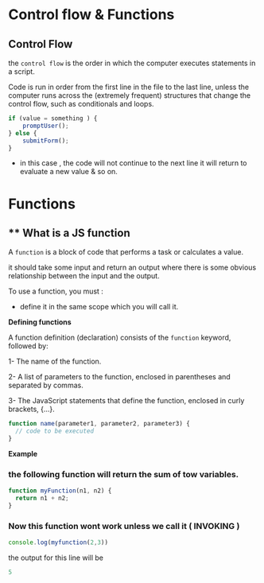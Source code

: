 # Control flow & Functions


## **Control Flow**

the `control flow` is the order in which the computer executes statements in a script.

Code is run in order from the first line in the file to the last line, unless the computer runs across the (extremely frequent) structures that change the control flow, such as conditionals and loops. 

```js 
if (value = something ) {
    promptUser();
} else {
    submitForm();
}
```
- in this case , the code will not continue to the next line it will return to evaluate a new value & so on.

# Functions 

## ** What is a JS function

A  `function` is a block of code that performs a task or calculates a value.
 
it should take some input and return an output where there is some obvious relationship between the input and the output. 

To use a function, you must :  

- define it in the same scope which you will call it.

**Defining functions**

A function definition (declaration) consists of the `function` keyword, followed by:

1- The name of the function.

2- A list of parameters to the function, enclosed in parentheses and separated by commas.

3- The JavaScript statements that define the function, enclosed in curly brackets, {...}.

```js
function name(parameter1, parameter2, parameter3) {
  // code to be executed
}
```

**Example**

### the following function will return the sum of tow variables.

```js
function myFunction(n1, n2) {
  return n1 + n2;   
}
```

### Now this function wont work unless we call it ( **INVOKING** )

```js
console.log(myfunction(2,3))
```
the output for this line will be 

```js
5
```

